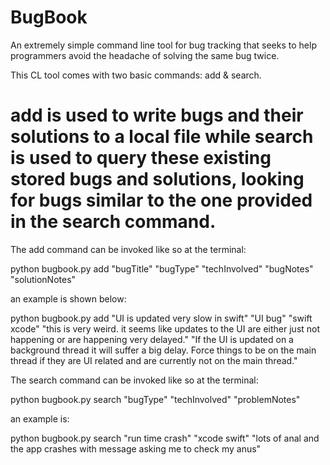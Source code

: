 # BugBook
An extremely simple command line tool for bug tracking that seeks to help programmers avoid the headache of solving the same bug twice.

This CL tool comes with two basic commands: add & search.

add is used to write bugs and their solutions to a local file while search is used to query these existing stored bugs and solutions, looking for bugs similar to the one provided in the search command. 
======

The add command can be invoked like so at the terminal:

python bugbook.py add "bugTitle" "bugType" "techInvolved" "bugNotes" "solutionNotes"

an example is shown below:

python bugbook.py add "UI is updated very slow in swift" "UI bug" "swift xcode" "this is very weird. it seems like updates to the UI are either just not happening or are happening very delayed." "If the UI is updated on a background thread it will suffer a big delay. Force things to be on the main thread if they are UI related and are currently not on the main thread."

The search command can be invoked like so at the terminal:

python bugbook.py search "bugType" "techInvolved" "problemNotes"

an example is:

python bugbook.py search "run time crash" "xcode swift" "lots of anal and the app crashes with message asking me to check my anus"
